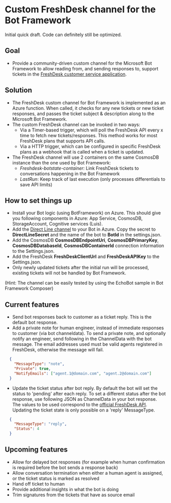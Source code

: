 # Custom FreshDesk channel for the Bot Framework
Initial quick draft. Code can definitely still be optimized. 

## Goal
- Provide a community-driven custom channel for the Microsoft Bot Framework to allow reading from, and sending responses to, support tickets in the [FreshDesk customer service application](https://freshdesk.com/). 

## Solution
- The FreshDesk custom channel for Bot Framework is implemented as an Azure function. When called, it checks for any new tickets or new ticket responses, and passes the ticket subject & description along to the Microsoft Bot Framework. 
- The custom FreshDesk channel can be invoked in two ways: 
  - Via a Timer-based trigger, which will poll the FreshDesk API every x time to fetch new tickets/responses. This method works for most FreshDesk plans that supports API calls. 
  - Via a HTTP trigger, which can be configured in specific FreshDesk plans as a webhook that is called when a ticket is updated. 
- The FreshDesk channel will use 2 containers on the same CosmosDB instance than the one used by Bot Framework:
  - *Freshdesk-botstate-container:* Link FreshDesk tickets to conversations happening in the Bot Framework
  - *LastRun*: Keep track of last execution (only processes differentials to save API limits)

## How to set things up
- Install your Bot logic (using BotFramework) on Azure. This should give you following components in Azure: App Service, CosmosDB, StorageAccount, Cognitive services (Luis). 
- Add the [Direct Line channel](https://docs.microsoft.com/en-us/azure/bot-service/bot-service-channel-connect-directline?view=azure-bot-service-4.0) to your Bot in Azure. Copy the secret to **DirectLineSecret** and the name of the bot to **BotId** in the settings.json. 
- Add the CosmosDB **CosmosDBEndpointUri**, **CosmosDBPrimaryKey**, **CosmosDBDatabaseId**, **CosmosDBContainerId** connection information to the Settings.json.  
- Add the FreshDesk **FreshDeskClientUrl** and **FreshDeskAPIKey** to the Settings.json.
- Only newly updated tickets after the initial run will be processed, existing tickets will not be handled by Bot Framework. 

(Hint: The channel can be easily tested by using the EchoBot sample in Bot Framework Composer)

## Current features
- Send bot responses back to customer as a ticket reply. This is the default bot response.
- Add a private note for human engineer, instead of immediate responses to customer (via bot channeldata).
  To send a private note, and optionally notify an engineer, send following in the ChannelData with the bot message. The email addresses used must be valid agents registered in FreshDesk, otherwise the message will fail.
```json
  {
    "MessageType": "note",
    "Private": true,
    "NotifyEmails": ["agent.1@domain.com", "agent.2@domain.com"]
  }
```  
- Update the ticket status after bot reply. By default the bot will set the status to 'pending' after each reply. 
  To set a different status after the bot response, use following JSON as ChannelData in your bot response. The values to be used correspond to the [official FreshDesk API](https://developers.freshdesk.com/api/#update_ticket). 
  Updating the ticket state is only possible on a 'reply' MessageType. 
```json
  {
    "MessageType": "reply",
    "Status": 4
  }
```  

## Upcoming features
- Allow for delayed bot responses (for example when human confirmation is required before the bot sends a response back)
- Allow conversation termination when either a human agent is assigned, or the ticket status is marked as resolved
- Hand off ticket to human
- Provide additional insights in what the bot is doing
- Trim signatures from the tickets that have as source email
